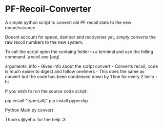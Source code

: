 # PF-Recoil-Converter
A simple python script to convert old PF recoil stats to the new mean/vairance

Doesnt account for speed, damper and recoveries yet, simply converts the raw recoil numbers to the new system.

To call the script open the containg folder in a terminal and use the folling command
.\recoil.exe [arg]

arguments:
info - Gives info about the script
convert - Converts recoil, code is much easier to digest and follow
oneliners - This does the same as convert but the code has been condensed down by 1 line for every 2
hello - hi

If you wish to run the source code script:

pip install "typer[all]"
pip install pyperclip

Python Main.py convert

Thanks @yeha. for the help :3
